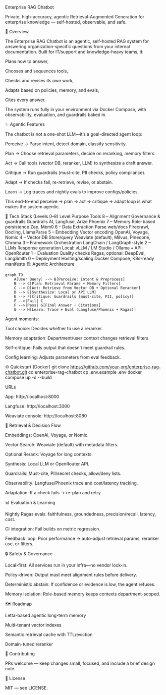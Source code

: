 Enterprise RAG Chatbot

Private, high-accuracy, agentic Retrieval-Augmented Generation for enterprise knowledge — self-hosted, observable, and safe.

🚀 Overview

The Enterprise RAG Chatbot is an agentic, self-hosted RAG system for answering organization-specific questions from your internal documentation.
Built for IT/support and knowledge-heavy teams, it:

Plans how to answer,

Chooses and sequences tools,

Checks and revises its own work,

Adapts based on policies, memory, and evals,

Cites every answer.

The system runs fully in your environment via Docker Compose, with observability, evaluation, and guardrails baked in.

✨ Agentic Features

The chatbot is not a one-shot LLM—it’s a goal-directed agent loop:

Perceive → Parse intent, detect domain, classify sensitivity.

Plan → Choose retrieval parameters, decide on reranking, memory filters.

Act → Call tools (vector DB, reranker, LLM) to synthesize a draft answer.

Critique → Run guardrails (must-cite, PII checks, policy compliance).

Adapt → If checks fail, re-retrieve, revise, or abstain.

Learn → Log traces and nightly evals to improve configs/policies.

This end-to-end perceive → plan → act → critique → adapt loop is what makes the system agentic.

🧩 Tech Stack (Levels 0–8)
Level	Purpose	Tools
8 – Alignment	Governance & guardrails	Guardrails AI, Langfuse, Arize Phoenix
7 – Memory	Role-based persistence	Zep, Mem0
6 – Data Extraction	Parse web/docs	Firecrawl, Docling, LlamaParse
5 – Embedding	Vector encoding	OpenAI, Voyage, Nomic
4 – Vector DB	Store/query	Weaviate (default), Milvus, Pinecone, Chroma
3 – Framework	Orchestration	LangChain / LangGraph-style
2 – LLMs	Response generation	Local: vLLM / LM Studio / Ollama • API: OpenRouter
1 – Evaluation	Quality checks	Ragas, optional: DeepEval, LangSmith
0 – Deployment	Hosting/scaling	Docker Compose, K8s-ready manifests
🏗 Agentic Architecture
```mermaid
graph TD
    A[User Query] --> B[Perceive: Intent & Preprocess]
    B --> C[Plan: Retrieval Params + Memory Filters]
    C --> D[Act: Retrieve from Vector DB + Optional Reranker]
    D --> E[Synthesize: Local or API LLM]
    E --> F[Critique: Guardrails (must-cite, PII, policy)]
    F -->|Fail| C
    F -->|Pass| G[Final Answer + Citations]
    G --> H[Learn: Trace + Eval (Langfuse/Phoenix + Ragas)]
```

Agent moments:

Tool choice: Decides whether to use a reranker.

Memory adaptation: Department/user context changes retrieval filters.

Self-critique: Fails output that doesn’t meet guardrail rules.

Config learning: Adjusts parameters from eval feedback.

⚙️ Quickstart (Docker)
git clone https://github.com/your-org/enterprise-rag-chatbot.git
cd enterprise-rag-chatbot
cp .env.example .env
docker compose up -d --build


URLs

App: http://localhost:8000

Langfuse: http://localhost:3000

Weaviate console: http://localhost:8080

🔎 Retrieval & Decision Flow

Embeddings: OpenAI, Voyage, or Nomic.

Vector Search: Weaviate (default) with metadata filters.

Optional Rerank: Voyage for long contexts.

Synthesis: Local LLM or OpenRouter API.

Guardrails: Must-cite, PII/secret checks, allow/deny lists.

Observability: Langfuse/Phoenix trace and cost/latency tracking.

Adaptation: If a check fails → re-plan and retry.

📊 Evaluation & Learning

Nightly Ragas evals: faithfulness, groundedness, precision/recall, latency, cost.

CI integration: Fail builds on metric regression.

Feedback loop: Poor performance → auto-adjust retrieval params, reranker use, or filters.

🔒 Safety & Governance

Local-first: All services run in your infra—no vendor lock-in.

Policy-driven: Output must meet alignment rules before delivery.

Deterministic abstain: If confidence or evidence is low, the agent refuses.

Memory isolation: Role-based memory keeps contexts department-scoped.

🗺 Roadmap

Letta-based agentic long-term memory

Multi-tenant vector indexes

Semantic retrieval cache with TTL/eviction

Domain-tuned reranker

🤝 Contributing

PRs welcome — keep changes small, focused, and include a brief design note.

📜 License

MIT — see LICENSE.
